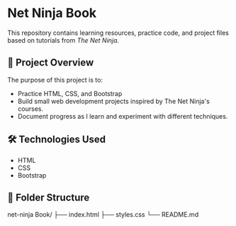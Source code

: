 # Net Ninja Book

This repository contains learning resources, practice code, and project files based on tutorials from *The Net Ninja*.

## 📂 Project Overview

The purpose of this project is to:

- Practice HTML, CSS, and Bootstrap
- Build small web development projects inspired by The Net Ninja's courses.
- Document progress as I learn and experiment with different techniques.

## 🛠 Technologies Used

- HTML
- CSS
- Bootstrap

## 📁 Folder Structure

net-ninja Book/
├── index.html
├── styles.css
└── README.md
